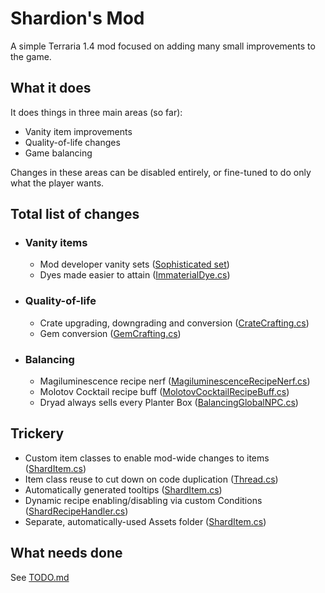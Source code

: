 # Shardion's Mod
A simple Terraria 1.4 mod focused on adding many small improvements to the game.

## What it does
It does things in three main areas (so far):
- Vanity item improvements
- Quality-of-life changes
- Game balancing

Changes in these areas can be disabled entirely, or fine-tuned to do only what the player wants.

## Total list of changes
- ### Vanity items
  - Mod developer vanity sets ([Sophisticated set](https://github.com/Shardion/ShardionsMod/tree/master/Content/VV/Items/Vanity/Sophisticated))
  - Dyes made easier to attain ([ImmaterialDye.cs](https://github.com/Shardion/ShardionsMod/blob/master/Content/VV/Items/Crafting/ImmaterialDye.cs))
- ### Quality-of-life
  - Crate upgrading, downgrading and conversion ([CrateCrafting.cs](https://github.com/Shardion/ShardionsMod/blob/master/Content/QoL/Recpies/CrateCrafting.cs))
  - Gem conversion ([GemCrafting.cs](https://github.com/Shardion/ShardionsMod/blob/master/Content/QoL/Recpies/GemCrafting.cs))
- ### Balancing
  - Magiluminescence recipe nerf ([MagiluminescenceRecipeNerf.cs](https://github.com/Shardion/ShardionsMod/blob/master/Content/Balancing/Recipes/MagiluminescenceRecipeNerf.cs))
  - Molotov Cocktail recipe buff ([MolotovCocktailRecipeBuff.cs](https://github.com/Shardion/ShardionsMod/blob/master/Content/Balancing/Recipes/MolotovCocktailRecipeBuff.cs))
  - Dryad always sells every Planter Box ([BalancingGlobalNPC.cs](https://github.com/Shardion/ShardionsMod/blob/master/Content/Balancing/NPCs/BalancingGlobalNPC.cs))

## Trickery
- Custom item classes to enable mod-wide changes to items ([ShardItem.cs](https://github.com/Shardion/ShardionsMod/blob/master/Utilities/ShardItem.cs))
- Item class reuse to cut down on code duplication ([Thread.cs](https://github.com/Shardion/ShardionsMod/blob/master/Content/VV/Items/Crafting/Thread/Thread.cs))
- Automatically generated tooltips ([ShardItem.cs](https://github.com/Shardion/ShardionsMod/blob/master/Utilities/ShardItem.cs))
- Dynamic recipe enabling/disabling via custom Conditions ([ShardRecipeHandler.cs](https://github.com/Shardion/ShardionsMod/blob/master/ShardRecipeHandler.cs))
- Separate, automatically-used Assets folder ([ShardItem.cs](https://github.com/Shardion/ShardionsMod/blob/master/Utilities/ShardItem.cs))

## What needs done
See [TODO.md](https://github.com/Shardion/ShardionsMod/blob/master/TODO.md)
